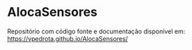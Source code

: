 # AlocaSensores
Repositório com código fonte e documentação disponível em: https://vpedrota.github.io/AlocaSensores/
